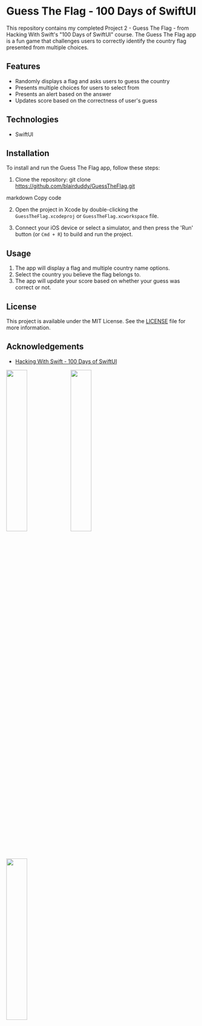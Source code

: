 # Guess The Flag - 100 Days of SwiftUI

This repository contains my completed Project 2 - Guess The Flag - from Hacking With Swift's "100 Days of SwiftUI" course. The Guess The Flag app is a fun game that challenges users to correctly identify the country flag presented from multiple choices.

## Features

- Randomly displays a flag and asks users to guess the country
- Presents multiple choices for users to select from
- Presents an alert based on the answer
- Updates score based on the correctness of user's guess

## Technologies

- SwiftUI

## Installation

To install and run the Guess The Flag app, follow these steps:

1. Clone the repository:
git clone https://github.com/blairduddy/GuessTheFlag.git

markdown
Copy code

2. Open the project in Xcode by double-clicking the `GuessTheFlag.xcodeproj` or `GuessTheFlag.xcworkspace` file.

3. Connect your iOS device or select a simulator, and then press the 'Run' button (or `Cmd + R`) to build and run the project.

## Usage

1. The app will display a flag and multiple country name options.
2. Select the country you believe the flag belongs to.
3. The app will update your score based on whether your guess was correct or not.

## License

This project is available under the MIT License. See the [LICENSE](LICENSE) file for more information.

## Acknowledgements

- [Hacking With Swift - 100 Days of SwiftUI](https://www.hackingwithswift.com/100/swiftui)



<img src="https://github.com/blairduddy/GuessTheFlag/assets/64046027/a9ab4bfc-908f-4d53-9cb1-d0211833954f" width="33%" />
<img src="https://github.com/blairduddy/GuessTheFlag/assets/64046027/3701b023-df34-409d-b833-5631926ef859" width="33%" />
<img src="https://github.com/blairduddy/GuessTheFlag/assets/64046027/9a96fdae-321a-4529-ac3d-6f1a88e5da26" width="33%" />

